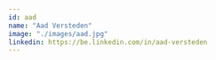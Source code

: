 ```yaml
---
id: aad
name: "Aad Versteden"
image: "./images/aad.jpg"
linkedin: https://be.linkedin.com/in/aad-versteden
---
```

